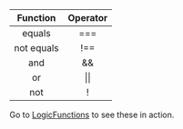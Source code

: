 | Function   | Operator     |
| :---------:|:------------:|
| equals     | ===          |
| not equals | !==          |
| and        | &&           |
| or         | &#124;&#124; |
| not        | !            |

Go to [LogicFunctions](LogicFunctions.ts) to see these in action.

